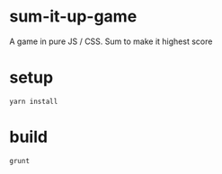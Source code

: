 # sum-it-up-game
A game in pure JS / CSS. Sum to make it highest score

# setup
`yarn install`

# build
`grunt`
